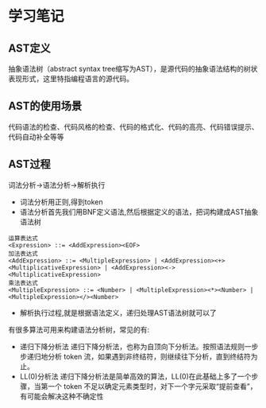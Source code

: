 # 学习笔记

## AST定义
抽象语法树（abstract syntax tree缩写为AST），是源代码的抽象语法结构的树状表现形式，这里特指编程语言的源代码。

## AST的使用场景

代码语法的检查、代码风格的检查、代码的格式化、代码的高亮、代码错误提示、代码自动补全等等

## AST过程
词法分析->语法分析->解析执行
- 词法分析用正则,得到token
- 语法分析首先我们用BNF定义语法,然后根据定义的语法，把词构建成AST抽象语法树
```
运算表达式
<Expression> ::= <AddExpression><EOF>
加法表达式
<AddExpression> ::= <MultipleExpression> | <AddExpression><+><MultiplicativeExpression> | <AddExpression><-><MultiplicativeExpression>
乘法表达式
<MultipleExpression> ::= <Number> | <MultipleExpression><*><Number> | <MultipleExpression></><Number>
```
- 解析执行过程,就是根据语法定义，递归处理AST语法树就可以了


有很多算法可用来构建语法分析树，常见的有:
- 递归下降分析法
递归下降分析法，也称为自顶向下分析法。按照语法规则一步步递归地分析 token 流，如果遇到非终结符，则继续往下分析，直到终结符为止。
- LL(0)分析法
递归下降分析法是简单高效的算法，LL(0)在此基础上多了一个步骤，当第一个 token 不足以确定元素类型时，对下一个字元采取“提前查看”，有可能会解决这种不确定性
